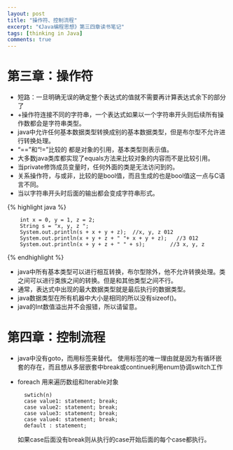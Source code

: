 ```yaml
---
layout: post
title: "操作符、控制流程"
excerpt: "《Java编程思想》第三四章读书笔记"
tags: [thinking in Java]
comments: true
---
```


# 第三章：操作符

- 短路：一旦明确无误的确定整个表达式的值就不需要再计算表达式余下的部分了
- +操作符连接不同的字符串，一个表达式如果以一个字符串开头则后续所有操作数都会是字符串类型。
- java中允许任何基本数据类型转换成别的基本数据类型，但是布尔型不允许进行转换处理。
- “==”和“!=”比较的 都是对象的引用，基本类型则表示值。
- 大多数java类库都实现了equals方法来比较对象的内容而不是比较引用。
- 当private修饰成员变量时，任何外面的类是无法访问到的。
- 关系操作符，与或非，比较的是bool值，而且生成的也是bool值这一点与C语言不同。
- 当以字符串开头时后面的输出都会变成字符串形式。

{% highlight java %}

        int x = 0, y = 1, z = 2;  
        String s = "x, y, z ";  
        System.out.println(s + x + y + z);  //x, y, z 012
        System.out.println(x + y + z + " "+ x + y + z);   //3 012  
        System.out.println(x + y + z + " " + s);        //3 x, y, z
{% endhighlight %}

- java中所有基本类型可以进行相互转换，布尔型除外，他不允许转换处理。类之间可以进行类族之间的转换。但是和其他类型之间不行。
- 通常，表达式中出现的最大数据类型就是最后执行的数据类型。
- java数据类型在所有机器中大小是相同的所以没有sizeof()。
- java的Int数值溢出并不会报错，所以请留意。


# 第四章：控制流程

- java中没有goto，而用标签来替代。 使用标签的唯一理由就是因为有循环嵌套的存在，而且想从多层嵌套中break或continue利用enum协调switch工作
- foreach 用来遍历数组和Iterable对象

        swtich(n)
        case value1: statement; break;
        case value2: statement; break;
        case value3: statement; break;
        case value4: statement; break;
        default : statement;
    如果case后面没有break则从执行的case开始后面的每个case都执行。






 